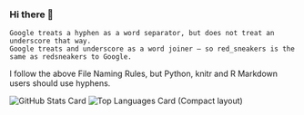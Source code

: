 ### Hi there 👋

```
Google treats a hyphen as a word separator, but does not treat an underscore that way.
Google treats and underscore as a word joiner — so red_sneakers is the same as redsneakers to Google.
```
I follow the above File Naming Rules, but Python, knitr and R Markdown users should use hyphens.

![GitHub Stats Card](https://github-readme-stats.vercel.app/api?username=renkarsu&show_icons=true&count_private=true)
![Top Languages Card (Compact layout)](https://github-readme-stats.vercel.app/api/top-langs/?username=renkarsu&layout=compact)

<!--
**renkarsu/renkarsu** is a ✨ _special_ ✨ repository because its `README.md` (this file) appears on your GitHub profile.

Here are some ideas to get you started:

- 🔭 I’m currently working on ...
- 🌱 I’m currently learning ...
- 👯 I’m looking to collaborate on ...
- 🤔 I’m looking for help with ...
- 💬 Ask me about ...
- 📫 How to reach me: ...
- 😄 Pronouns: ...
- ⚡ Fun fact: ...
/*
ver1:=
<a href="https://github.com/anuraghazra/github-readme-stats">
  <img align="left" src="https://github-readme-stats.vercel.app/api?username=renkarsu&show_icons=true&count_private=true" />
</a>
<a href="https://github.com/anuraghazra/github-readme-stats">
  <img align="left" src="https://github-readme-stats.vercel.app/api/top-langs/?username=renkarsu&layout=compact" />
</a>
ver2:=
![GitHub Stats Card](https://github-readme-stats.vercel.app/api?username=renkarsu&show_icons=true&count_private=true)
![Top Languages Card (Compact layout)](https://github-readme-stats.vercel.app/api/top-langs/?username=renkarsu&layout=compact)
*/
the above ref is https://qiita.com/zizi4n5/items/f8076cb25bbf64a9bc1c
-->
